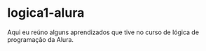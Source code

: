 # logica1-alura

Aqui eu reúno alguns aprendizados que tive no curso de lógica de programação da Alura.
